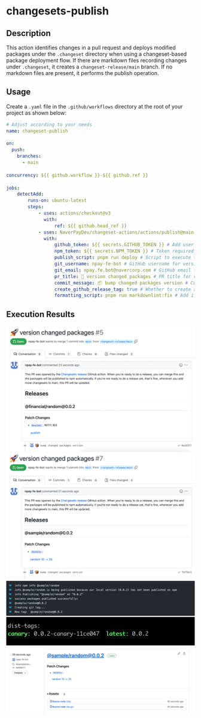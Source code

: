 # changesets-publish

## Description

This action identifies changes in a pull request and deploys modified packages under the `.changeset` directory when using a changeset-based package deployment flow. If there are markdown files recording changes under `.changeset`, it creates a `changeset-release/main` branch. If no markdown files are present, it performs the publish operation.

## Usage

Create a `.yaml` file in the `.github/workflows` directory at the root of your project as shown below:

```yaml
# Adjust according to your needs
name: changeset-publish

on:
  push:
    branches:
      - main

concurrency: ${{ github.workflow }}-${{ github.ref }}

jobs:
    detectAdd:
        runs-on: ubuntu-latest
        steps:
            - uses: actions/checkout@v3
              with:
                  ref: ${{ github.head_ref }}
            - uses: NaverPayDev/changeset-actions/actions/publish@main
              with:
                  github_token: ${{ secrets.GITHUB_TOKEN }} # Add user PAT if necessary
                  npm_token: ${{ secrets.NPM_TOKEN }} # Token required for npm publishing
                  publish_script: pnpm run deploy # Script to execute the deployment
                  git_username: npay-fe-bot # GitHub username for version bump PR creation
                  git_email: npay.fe.bot@navercorp.com # GitHub email for version bump PR creation
                  pr_title: 🚀 version changed packages # PR title for version bump
                  commit_message: 📦 bump changed packages version # Commit message for version bump
                  create_github_release_tag: true # Whether to create a release tag
                  formatting_script: pnpm run markdownlint:fix # Add if formatting the generated markdown files is required
```

## Execution Results

![example](./src/assets/pr.png)
![example](./src/assets/example.png)
![example](./src/assets/example2.png)
![example](./src/assets/example3.png)
![example](./src/assets/example4.png)
